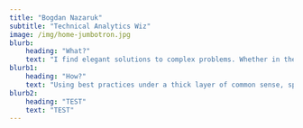 ```yaml
---
title: "Bogdan Nazaruk"
subtitle: "Technical Analytics Wiz"
image: /img/home-jumbotron.jpg
blurb:
    heading: "What?"
    text: "I find elegant solutions to complex problems. Whether in the realm of analytics tracking and reporting or in the realm of team leading, documentation and setting up proper business processes."
blurb1:
    heading: "How?"
    text: "Using best practices under a thick layer of common sense, sprinkled with generous professional communities support such as Measure, Liberta IRC and Stack Overflow"
blurb2:
    heading: "TEST"
    text: "TEST"
---
```

